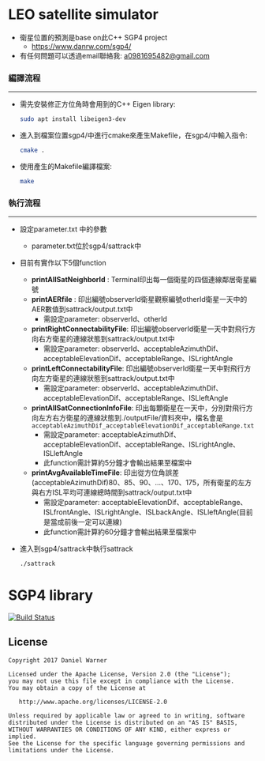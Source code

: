 LEO satellite simulator
============
- 衛星位置的預測是base on此C++ SGP4 project
   - https://www.danrw.com/sgp4/
- 有任何問題可以透過email聯絡我: a0981695482@gmail.com
### 編譯流程

---

- 需先安裝修正方位角時會用到的C++ Eigen library:
    
    ```bash
    sudo apt install libeigen3-dev
    ```
    
- 進入到檔案位置sgp4/中進行cmake來產生Makefile，在sgp4/中輸入指令:
    
    ```bash
    cmake .
    ```
    
- 使用產生的Makefile編譯檔案:
    
    ```bash
    make
    ```
    

### 執行流程

---

- 設定parameter.txt 中的參數
    - parameter.txt位於sgp4/sattrack中
- 目前有實作以下5個function
    - **printAllSatNeighborId** : Terminal印出每一個衛星的四個連線鄰居衛星編號
    - **printAERfile** : 印出編號observerId衛星觀察編號otherId衛星一天中的AER數值到sattrack/output.txt中
        - 需設定parameter: observerId、otherId
    - **printRightConnectabilityFile**: 印出編號observerId衛星一天中對飛行方向右方衛星的連線狀態到sattrack/output.txt中
        - 需設定parameter: observerId、acceptableAzimuthDif、acceptableElevationDif、acceptableRange、ISLrightAngle
    - **printLeftConnectabilityFile**: 印出編號observerId衛星一天中對飛行方向左方衛星的連線狀態到sattrack/output.txt中
        - 需設定parameter: observerId、acceptableAzimuthDif、acceptableElevationDif、acceptableRange、ISLleftAngle
    - **printAllSatConnectionInfoFile**: 印出每顆衛星在一天中，分別對飛行方向左方右方衛星的連線狀態到./outputFile/資料夾中，檔名會是`acceptableAzimuthDif_acceptableElevationDif_acceptableRange.txt`
        - 需設定parameter: acceptableAzimuthDif、acceptableElevationDif、acceptableRange、ISLrightAngle、ISLleftAngle
        - 此function需計算約5分鐘才會輸出結果至檔案中
    - **printAvgAvailableTimeFile**:  印出從方位角誤差(acceptableAzimuthDif)80、85、90、...、170、175，所有衛星的左方與右方ISL平均可連線總時間到sattrack/output.txt中
        - 需設定parameter: acceptableElevationDif、acceptableRange、ISLfrontAngle、ISLrightAngle、ISLbackAngle、ISLleftAngle(目前是當成前後一定可以連線)
        - 此function需計算約60分鐘才會輸出結果至檔案中
- 進入到sgp4/sattrack中執行sattrack
    
    ```bash
    ./sattrack
    ```
SGP4 library
============

[![Build Status](https://travis-ci.org/dnwrnr/sgp4.svg?branch=master)](https://travis-ci.org/dnwrnr/sgp4)

License
-------

    Copyright 2017 Daniel Warner

    Licensed under the Apache License, Version 2.0 (the "License");
    you may not use this file except in compliance with the License.
    You may obtain a copy of the License at

       http://www.apache.org/licenses/LICENSE-2.0

    Unless required by applicable law or agreed to in writing, software
    distributed under the License is distributed on an "AS IS" BASIS,
    WITHOUT WARRANTIES OR CONDITIONS OF ANY KIND, either express or implied.
    See the License for the specific language governing permissions and
    limitations under the License.
